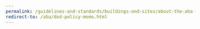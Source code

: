 ```yaml
---
permalink: /guidelines-and-standards/buildings-and-sites/about-the-aba-standards/background/dod-memorandum/
redirect-to: /aba/dod-policy-memo.html
---
```

